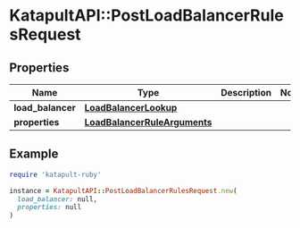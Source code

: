 # KatapultAPI::PostLoadBalancerRulesRequest

## Properties

| Name | Type | Description | Notes |
| ---- | ---- | ----------- | ----- |
| **load_balancer** | [**LoadBalancerLookup**](LoadBalancerLookup.md) |  |  |
| **properties** | [**LoadBalancerRuleArguments**](LoadBalancerRuleArguments.md) |  |  |

## Example

```ruby
require 'katapult-ruby'

instance = KatapultAPI::PostLoadBalancerRulesRequest.new(
  load_balancer: null,
  properties: null
)
```

